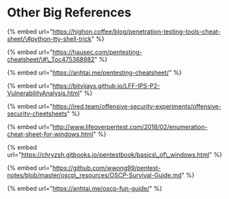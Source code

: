 # Other Big References

{% embed url="https://highon.coffee/blog/penetration-testing-tools-cheat-sheet/\#python-tty-shell-trick" %}

{% embed url="https://hausec.com/pentesting-cheatsheet/\#\_Toc475368982" %}

{% embed url="https://anhtai.me/pentesting-cheatsheet/" %}

{% embed url="https://bitvijays.github.io/LFF-IPS-P2-VulnerabilityAnalysis.html" %}

{% embed url="https://ired.team/offensive-security-experiments/offensive-security-cheetsheets" %}

{% embed url="http://www.lifeoverpentest.com/2018/02/enumeration-cheat-sheet-for-windows.html" %}

{% embed url="https://chryzsh.gitbooks.io/pentestbook/basics\_of\_windows.html" %}

{% embed url="https://github.com/wwong99/pentest-notes/blob/master/oscp\_resources/OSCP-Survival-Guide.md" %}

{% embed url="https://anhtai.me/oscp-fun-guide/" %}



